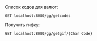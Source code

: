 
Список кодов для валют: 
```
GET localhost:8080/gg/getcodes
```  
Получить гифку:

```
GET localhost:8080/gg/getgif/{Char Code}
```  
 
 
